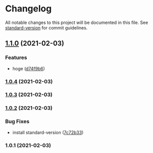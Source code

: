 # Changelog

All notable changes to this project will be documented in this file. See [standard-version](https://github.com/conventional-changelog/standard-version) for commit guidelines.

## [1.1.0](https://github.com/shin1127/pracGitflow/compare/v1.0.4...v1.1.0) (2021-02-03)


### Features

* hoge ([d74f9b6](https://github.com/shin1127/pracGitflow/commit/d74f9b695a0d94fc2de7c8d857a760323dbaf216))

### [1.0.4](https://github.com/shin1127/pracGitflow/compare/v1.0.3...v1.0.4) (2021-02-03)

### [1.0.3](https://github.com/shin1127/pracGitflow/compare/v1.0.2...v1.0.3) (2021-02-03)

### [1.0.2](https://github.com/shin1127/pracGitflow/compare/v1.0.1...v1.0.2) (2021-02-03)


### Bug Fixes

* install standard-version ([7c72b33](https://github.com/shin1127/pracGitflow/commit/7c72b33d42039eab7479469bd8fe4a16b01743ad))

### 1.0.1 (2021-02-03)
